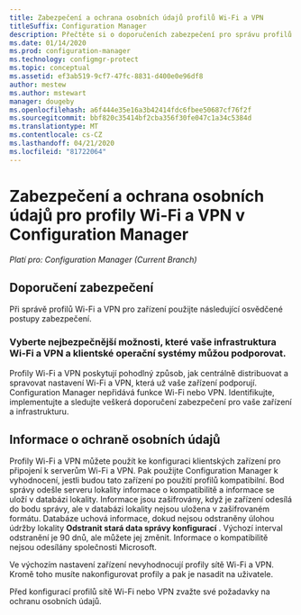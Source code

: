 ```yaml
---
title: Zabezpečení a ochrana osobních údajů profilů Wi-Fi a VPN
titleSuffix: Configuration Manager
description: Přečtěte si o doporučeních zabezpečení pro správu profilů Wi-Fi a VPN pro zařízení v Configuration Manager.
ms.date: 01/14/2020
ms.prod: configuration-manager
ms.technology: configmgr-protect
ms.topic: conceptual
ms.assetid: ef3ab519-9cf7-47fc-8831-d400e0e96df8
author: mestew
ms.author: mstewart
manager: dougeby
ms.openlocfilehash: a6f444e35e16a3b42414fdc6fbee50687cf76f2f
ms.sourcegitcommit: bbf820c35414bf2cba356f30fe047c1a34c5384d
ms.translationtype: MT
ms.contentlocale: cs-CZ
ms.lasthandoff: 04/21/2020
ms.locfileid: "81722064"
---
```

# <a name="security-and-privacy-for-wi-fi-and-vpn-profiles-in-configuration-manager"></a>Zabezpečení a ochrana osobních údajů pro profily Wi-Fi a VPN v Configuration Manager

*Platí pro: Configuration Manager (Current Branch)*

## <a name="security-recommendations"></a>Doporučení zabezpečení

Při správě profilů Wi-Fi a VPN pro zařízení použijte následující osvědčené postupy zabezpečení.

### <a name="choose-the-most-secure-options-that-your-wi-fi-and-vpn-infrastructure-and-client-operating-systems-can-support"></a>Vyberte nejbezpečnější možnosti, které vaše infrastruktura Wi-Fi a VPN a klientské operační systémy můžou podporovat.

Profily Wi-Fi a VPN poskytují pohodlný způsob, jak centrálně distribuovat a spravovat nastavení Wi-Fi a VPN, která už vaše zařízení podporují. Configuration Manager nepřidává funkce Wi-Fi nebo VPN. Identifikujte, implementujte a sledujte veškerá doporučení zabezpečení pro vaše zařízení a infrastrukturu.

## <a name="privacy-information"></a>Informace o ochraně osobních údajů

Profily Wi-Fi a VPN můžete použít ke konfiguraci klientských zařízení pro připojení k serverům Wi-Fi a VPN. Pak použijte Configuration Manager k vyhodnocení, jestli budou tato zařízení po použití profilů kompatibilní. Bod správy odešle serveru lokality informace o kompatibilitě a informace se uloží v databázi lokality. Informace jsou zašifrovány, když je zařízení odesílá do bodu správy, ale v databázi lokality nejsou uložena v zašifrovaném formátu. Databáze uchová informace, dokud nejsou odstraněny úlohou údržby lokality **Odstranit stará data správy konfigurací** . Výchozí interval odstranění je 90 dnů, ale můžete jej změnit. Informace o kompatibilitě nejsou odesílány společnosti Microsoft.

Ve výchozím nastavení zařízení nevyhodnocují profily sítě Wi-Fi a VPN. Kromě toho musíte nakonfigurovat profily a pak je nasadit na uživatele.  

Před konfigurací profilů sítě Wi-Fi nebo VPN zvažte své požadavky na ochranu osobních údajů.  
